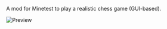 A mod for Minetest to play a realistic chess game (GUI-based).

![Preview](https://i.imgur.com/xNwxC5Y.png)
